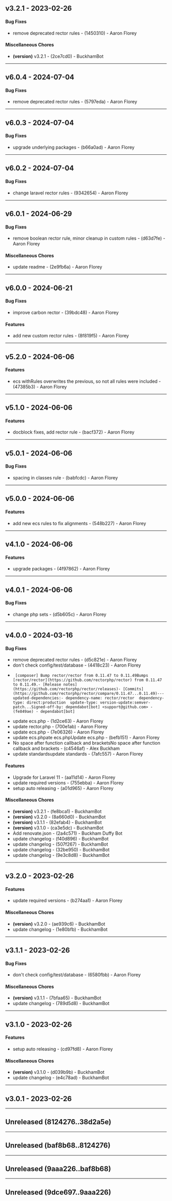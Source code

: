 ## v3.2.1 - 2023-02-26
#### Bug Fixes
- remove deprecated rector rules - (1450310) - Aaron Florey
#### Miscellaneous Chores
- **(version)** v3.2.1 - (2ce7cd0) - BuckhamBot

- - -
## v6.0.4 - 2024-07-04
#### Bug Fixes
- remove deprecated rector rules - (5797eda) - Aaron Florey

- - -

## v6.0.3 - 2024-07-04
#### Bug Fixes
- upgrade underlying packages - (b66a0ad) - Aaron Florey

- - -

## v6.0.2 - 2024-07-04
#### Bug Fixes
- change laravel rector rules - (9342654) - Aaron Florey

- - -

## v6.0.1 - 2024-06-29
#### Bug Fixes
- remove boolean rector rule, minor cleanup in custom rules - (d63d7fe) - Aaron Florey
#### Miscellaneous Chores
- update readme - (2e9fb6a) - Aaron Florey

- - -

## v6.0.0 - 2024-06-21
#### Bug Fixes
- improve carbon rector - (39bdc48) - Aaron Florey
#### Features
- add new custom rector rules - (8f819f5) - Aaron Florey

- - -

## v5.2.0 - 2024-06-06
#### Features
- ecs withRules overwrites the previous, so not all rules were included - (47385b3) - Aaron Florey

- - -

## v5.1.0 - 2024-06-06
#### Features
- docblock fixes, add rector rule - (bacf372) - Aaron Florey

- - -

## v5.0.1 - 2024-06-06
#### Bug Fixes
- spacing in classes rule - (babfcdc) - Aaron Florey

- - -

## v5.0.0 - 2024-06-06
#### Features
- add new ecs rules to fix alignments - (548b227) - Aaron Florey

- - -

## v4.1.0 - 2024-06-06
#### Features
- upgrade packages - (4f97862) - Aaron Florey

- - -

## v4.0.1 - 2024-06-06
#### Bug Fixes
- change php sets - (d5b605c) - Aaron Florey

- - -

## v4.0.0 - 2024-03-16
#### Bug Fixes
- remove deprecated rector rules - (d5c821e) - Aaron Florey
- don't check config/test/database - (4418c23) - Aaron Florey
-      [composer] Bump rector/rector from 0.11.47 to 0.11.49Bumps [rector/rector](https://github.com/rectorphp/rector) from 0.11.47 to 0.11.49.- [Release notes](https://github.com/rectorphp/rector/releases)- [Commits](https://github.com/rectorphp/rector/compare/0.11.47...0.11.49)---updated-dependencies:- dependency-name: rector/rector  dependency-type: direct:production  update-type: version-update:semver-patch...Signed-off-by: dependabot[bot] <support@github.com> - (fe849ae) - dependabot[bot]
- update ecs.php - (1d2ce63) - Aaron Florey
- update rector.php - (700e1ab) - Aaron Florey
- update ecs.php - (7e06326) - Aaron Florey
- update ecs.phpate ecs.phpUpdate ecs.php - (befb151) - Aaron Florey
- No space after function callback and bracketsNo space after function callback and brackets - (c4546af) - Alex Buckham
- update standardsupdate standards - (7afc557) - Aaron Florey
#### Features
- Upgrade for Laravel 11 - (aa11d14) - Aaron Florey
- update required versions - (755ebba) - Aaron Florey
- setup auto releasing - (a01d965) - Aaron Florey
#### Miscellaneous Chores
- **(version)** v3.2.1 - (fe8bca1) - BuckhamBot
- **(version)** v3.2.0 - (8a660d0) - BuckhamBot
- **(version)** v3.1.1 - (82efab4) - BuckhamBot
- **(version)** v3.1.0 - (ca3e5dc) - BuckhamBot
- Add renovate.json - (2a4c571) - Buckham Duffy Bot
- update changelog - (f40d896) - BuckhamBot
- update changelog - (507f267) - BuckhamBot
- update changelog - (32be950) - BuckhamBot
- update changelog - (9e3c8d8) - BuckhamBot

- - -


## v3.2.0 - 2023-02-26
#### Features
- update required versions - (b274aa1) - Aaron Florey
#### Miscellaneous Chores
- **(version)** v3.2.0 - (ae939c6) - BuckhamBot
- update changelog - (1e80bfb) - BuckhamBot

- - -

## v3.1.1 - 2023-02-26
#### Bug Fixes
- don't check config/test/database - (6580fbb) - Aaron Florey
#### Miscellaneous Chores
- **(version)** v3.1.1 - (7bfaa65) - BuckhamBot
- update changelog - (789d5d8) - BuckhamBot

- - -

## v3.1.0 - 2023-02-26
#### Features
- setup auto releasing - (cd97fd8) - Aaron Florey
#### Miscellaneous Chores
- **(version)** v3.1.0 - (d039b9b) - BuckhamBot
- update changelog - (e4c78ad) - BuckhamBot

- - -

## v3.0.1 - 2023-02-26

- - -

## Unreleased (8124276..38d2a5e)

- - -

## Unreleased (baf8b68..8124276)

- - -

## Unreleased (9aaa226..baf8b68)

- - -

## Unreleased (9dce697..9aaa226)
